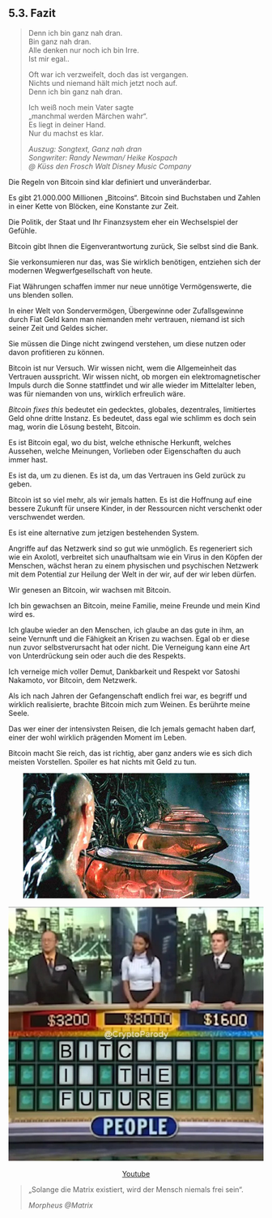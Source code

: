 ## 5.3. Fazit

> Denn ich bin ganz nah dran.<br>
> Bin ganz nah dran.<br>
> Alle denken nur noch ich bin Irre.<br>
> Ist mir egal..<br>
>
> Oft war ich verzweifelt, doch das ist vergangen.<br>
> Nichts und niemand hält mich jetzt noch auf.<br>
> Denn ich bin ganz nah dran.<br>
> 
> Ich weiß noch mein Vater sagte<br>
> „manchmal werden Märchen wahr“.<br>
> Es liegt in deiner Hand.<br>
> Nur du machst es klar.<br>
> 
> *Auszug: Songtext, Ganz nah dran*<br>
> *Songwriter: Randy Newman/ Heike Kospach*<br>
> *@ Küss den Frosch Walt Disney Music Company*

Die Regeln von Bitcoin sind klar definiert und unveränderbar.

Es gibt 21.000.000 Millionen „Bitcoins“. Bitcoin sind Buchstaben und Zahlen in einer Kette von Blöcken, eine Konstante zur Zeit.

Die Politik, der Staat und Ihr Finanzsystem eher ein Wechselspiel der Gefühle.

Bitcoin gibt Ihnen die Eigenverantwortung zurück, Sie selbst sind die Bank.

Sie verkonsumieren nur das, was Sie wirklich benötigen, entziehen sich der modernen Wegwerfgesellschaft von heute.

Fiat Währungen schaffen immer nur neue unnötige Vermögenswerte, die uns blenden sollen.

In einer Welt von Sondervermögen, Übergewinne oder Zufallsgewinne durch Fiat Geld kann man niemanden mehr vertrauen, niemand ist sich seiner
Zeit und Geldes sicher.

Sie müssen die Dinge nicht zwingend verstehen, um diese nutzen oder davon profitieren zu können.

Bitcoin ist nur Versuch. Wir wissen nicht, wem die Allgemeinheit das
Vertrauen ausspricht. Wir wissen nicht, ob morgen ein elektromagnetischer Impuls durch die Sonne stattfindet und wir alle wieder im Mittelalter leben, was für niemanden von uns, wirklich erfreulich wäre.

*Bitcoin fixes this* bedeutet ein gedecktes, globales, dezentrales, limitiertes Geld ohne dritte Instanz. Es bedeutet, dass egal wie schlimm es doch sein mag, worin die Lösung besteht, Bitcoin.

Es ist Bitcoin egal, wo du bist, welche ethnische Herkunft, welches Aussehen, welche Meinungen, Vorlieben oder Eigenschaften du auch immer hast.

Es ist da, um zu dienen. Es ist da, um das Vertrauen ins Geld zurück zu geben.

Bitcoin ist so viel mehr, als wir jemals hatten. Es ist die Hoffnung auf eine bessere Zukunft für unsere Kinder, in der Ressourcen nicht verschenkt oder verschwendet werden.

Es ist eine alternative zum jetzigen bestehenden System.

Angriffe auf das Netzwerk sind so gut wie unmöglich. Es regeneriert sich wie ein Axolotl, verbreitet sich unaufhaltsam wie ein Virus in den
Köpfen der Menschen, wächst heran zu einem physischen und psychischen Netzwerk mit dem Potential zur Heilung der Welt in der wir, auf der wir
leben dürfen.

Wir genesen an Bitcoin, wir wachsen mit Bitcoin.

Ich bin gewachsen an Bitcoin, meine Familie, meine Freunde und mein Kind wird es.

Ich glaube wieder an den Menschen, ich glaube an das gute in ihm, an seine Vernunft und die Fähigkeit an Krisen zu wachsen. Egal ob er diese nun zuvor selbstverursacht hat oder nicht. Die Verneigung kann eine Art von Unterdrückung sein  oder auch die des Respekts.

Ich verneige mich voller Demut, Dankbarkeit und Respekt vor Satoshi Nakamoto, vor Bitcoin, dem Netzwerk.

Als ich nach Jahren der Gefangenschaft endlich frei
war, es begriff und wirklich realisierte, brachte Bitcoin mich
zum Weinen. Es berührte meine Seele.

Das wer einer der intensivsten Reisen, die Ich jemals gemacht haben darf, einer der wohl wirklich prägenden Moment im Leben.

Bitcoin macht Sie reich, das ist richtig, aber ganz anders wie es sich dich meisten Vorstellen. Spoiler es hat nichts mit Geld zu tun.

<center>

![Alien](assets/alien.jpg)

</center>



<center>

![Parody](assets/parody.jpg)

[Youtube](https://youtu.be/mwSzlEXVuA)

</center>

> „Solange die Matrix existiert, wird der Mensch niemals frei sein“.
> 
> *Morpheus @Matrix*
